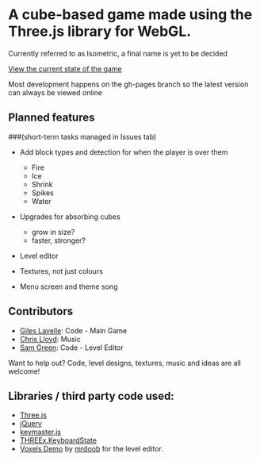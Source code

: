 A cube-based game made using the Three.js library for WebGL.
============================================================

Currently referred to as Isometric, a final name is yet to be decided

[View the current state of the game](http://lavelle.github.com/Isometric)

Most development happens on the gh-pages branch so the latest version can always be viewed online

Planned features
----------------
###(short-term tasks managed in Issues tab)

- Add block types and detection for when the player is over them
	- Fire
	- Ice
	- Shrink
	- Spikes
	- Water

- Upgrades for absorbing cubes
	- grow in size?
	- faster, stronger?

- Level editor

- Textures, not just colours

- Menu screen and theme song


Contributors
------------

- [Giles Lavelle](https://github.com/lavelle): Code - Main Game
- [Chris Lloyd](https://github.com/Lundi): Music
- [Sam Green](https://github.com/Nextil): Code - Level Editor

Want to help out? Code, level designs, textures, music and ideas are all welcome!

Libraries / third party code used:
----------------------------------

- [Three.js](https://github.com/mrdoob/three.js)
- [jQuery](https://github.com/jquery/jquery)
- [keymaster.js](https://github.com/madrobby/keymaster)
- [THREEx.KeyboardState](http://learningthreejs.com/blog/2011/09/12/lets-Make-a-3D-game-keyboard/)
- [Voxels Demo](http://mrdoob.com/129/Voxels) by [mrdoob](https://github.com/mrdoob) for the level editor.
